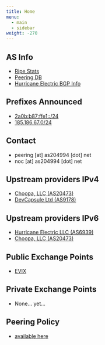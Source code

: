 ```yaml
---
title: Home
menu:
  - main
  - sidebar
weight: -270
---
```


## AS Info
* [Ripe Stats](https://stat.ripe.net/AS204994#tabId=at-a-glance)
* [Peering DB](https://www.peeringdb.com/net/15369)
* [Hurricane Electric BGP Info](https://bgp.he.net/as204994)


## Prefixes Announced
* [2a0b:b87:ffe1::/24](https://bgp.he.net/net/2a0b:b87:ffe1::/48)
* [185.186.67.0/24](https://bgp.he.net/net/185.186.67.0/24)

## Contact
* peering [at] as204994 [dot] net
* noc [at] as204994 [dot] net

## Upstream providers IPv4
* [Choopa, LLC (AS20473)](https://bgp.he.net/AS20473)
* [DevCapsule Ltd (AS9178)](https://bgp.he.net/AS9178)

## Upstream providers IPv6

* [Hurricane Electric LLC (AS6939)](https://bgp.he.net/AS6939)
* [Choopa, LLC (AS20473)](https://bgp.he.net/AS20473)

## Public Exchange Points

* [EVIX](https://www.evix.org)

## Private Exchange Points
* None... yet...

## Peering Policy
* [available here](/peering)